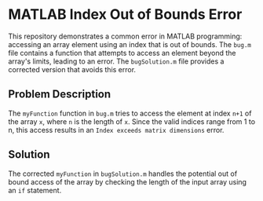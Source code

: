 # MATLAB Index Out of Bounds Error

This repository demonstrates a common error in MATLAB programming: accessing an array element using an index that is out of bounds. The `bug.m` file contains a function that attempts to access an element beyond the array's limits, leading to an error. The `bugSolution.m` file provides a corrected version that avoids this error. 

## Problem Description
The `myFunction` function in `bug.m` tries to access the element at index `n+1` of the array `x`, where `n` is the length of `x`. Since the valid indices range from 1 to n, this access results in an `Index exceeds matrix dimensions` error.

## Solution
The corrected `myFunction` in `bugSolution.m` handles the potential out of bound access of the array by checking the length of the input array using an `if` statement.